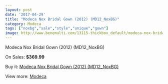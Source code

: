 ```yaml
---
layout: post
date: '2017-04-29'
title: "Modeca Nox Bridal Gown (2012) (MD12_NoxBG)"
category: Modeca
tags: ["noxbg","sale","style","unique","gown"]
image: http://www.benemulti.com/13115-thickbox_default/modeca-nox-bridal-gown-2012-md12noxbg.jpg
---
```

Modeca Nox Bridal Gown (2012) (MD12_NoxBG)

On Sales: **$369.99**
<a href="https://www.benemulti.com/en/modeca/4939-modeca-nox-bridal-gown-2012-md12noxbg.html"><amp-img layout="responsive" width="600" height="600" src="//www.benemulti.com/13115-thickbox_default/modeca-nox-bridal-gown-2012-md12noxbg.jpg" alt="Modeca Nox Bridal Gown (2012) (MD12_NoxBG) 0" /></a>
<a href="https://www.benemulti.com/en/modeca/4939-modeca-nox-bridal-gown-2012-md12noxbg.html"><amp-img layout="responsive" width="600" height="600" src="//www.benemulti.com/13116-thickbox_default/modeca-nox-bridal-gown-2012-md12noxbg.jpg" alt="Modeca Nox Bridal Gown (2012) (MD12_NoxBG) 1" /></a>

Buy it: [Modeca Nox Bridal Gown (2012) (MD12_NoxBG)](https://www.benemulti.com/en/modeca/4939-modeca-nox-bridal-gown-2012-md12noxbg.html "Modeca Nox Bridal Gown (2012) (MD12_NoxBG)")

View more: [Modeca](https://www.benemulti.com/en/45-modeca "Modeca")
